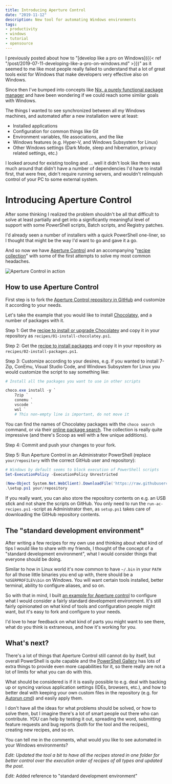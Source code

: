 ```yaml
---
title: Introducing Aperture Control
date: "2019-11-12"
description: New tool for automating Windows environments
tags:
- productivity
- windows
- tutorial
- opensource
---
```


I previously posted about how to "[develop like a pro on Windows]({{< ref "/post/2019-07-11-developing-like-a-pro-on-windows.md" >}})" as it seemed to me like most people really failed to understand that a lot of great tools exist for Windows that make developers very effective also on Windows.

Since then I've bumped into concepts like [Nix, a purely functional package manager](https://nixos.org/nix/) and have been wondering if we could reach some similar goals with Windows.

The things I wanted to see synchronized between all my Windows machines, and automated after a new installation were at least:

 - Installed applications
 - Configuration for common things like Git
 - Environment variables, file associations, and the like
 - Windows features (e.g. Hyper-V, and Windows Subsystem for Linux)
 - Other Windows settings (Dark Mode, sleep and hibernation, privacy related settings, etc.)

I looked around for existing tooling and ... well it didn't look like there was much around that didn't have a number of dependencies I'd have to install first, that were free, didn't require running servers, and wouldn't relinquish control of your PC to some external system.


# Introducing Aperture Control

After some thinking I realized the problem shouldn't be all that difficult to solve at least partially and get into a significantly meaningful level of support with some PowerShell scripts, Batch scripts, and Registry patches.

I'd already seen a number of installers with a quick PowerShell one-liner, so I thought that might be the way I'd want to go and gave it a go.

And so now we have [Aperture Control](https://github.com/Lieturd/aperture-control) and an accompanying "[recipe collection](https://github.com/Lieturd/aperture-control-recipes)" with some of the first attempts to solve my most common headaches.

![Aperture Control in action](https://thepracticaldev.s3.amazonaws.com/i/97nopw2zkyatcag75q3u.gif)


## How to use Aperture Control

First step is to fork the [Aperture Control repository in GitHub](https://github.com/Lieturd/aperture-control) and customize it according to your needs.

Let's take the example that you would like to install [Chocolatey](https://chocolatey.org), and a number of packages with it.

Step 1: Get the [recipe to install or upgrade Chocolatey](https://github.com/Lieturd/aperture-control-recipes/blob/master/recipes/install-chocolatey.ps1) and copy it in your repository as `recipes/01-install-chocolatey.ps1`.

Step 2: Get the [recipe to install packages](https://github.com/Lieturd/aperture-control-recipes/blob/master/recipes/install-packages.ps1) and copy it in your repository as `recipes/02-install-packages.ps1`.

Step 3: Customize according to your desires, e.g. if you wanted to install 7-Zip, ConEmu, Visual Studio Code, and Windows Subsystem for Linux you would customize the script to say something like:

```powershell
# Install all the packages you want to use in other scripts

choco.exe install -y `
    7zip `
    conemu `
    vscode `
    wsl `
    # This non-empty line is important, do not move it
```

You can find the names of Chocolatey packages with the `choco search` command, or via their [online package search](https://chocolatey.org/packages). The collection is really quite impressive (and there's Scoop as well with a few unique additions).

Step 4: Commit and push your changes to your fork.

Step 5: Run Aperture Control in an Administrator PowerShell (replace `your/repository` with the correct GitHub user and repository):

```powershell
# Windows by default seems to block execution of PowerShell scripts
Set-ExecutionPolicy -ExecutionPolicy Unrestricted

(New-Object System.Net.WebClient).DownloadFile('https://raw.githubusercontent.com/your/repository/master/setup.ps1', 'setup.ps1')
.\setup.ps1 your/repository
```

If you really want, you can also store the repository contents on e.g. an USB stick and not share the scripts on GitHub. You only need to run the `run-ac-recipes.ps1` -script as Administrator then, as `setup.ps1` takes care of downloading the GitHub repository contents.


## The "standard development environment"

After writing a few recipes for my own use and thinking about what kind of tips I would like to share with my friends, I thought of the concept of a "standard development environment", what I would consider things that everyone should be doing.

Similar to how in Linux world it's now common to have `~/.bin` in your `PATH` for all those little binaries you end up with, there should be a `%USERPROFILE%\bin` on Windows. You will want certain tools installed, better terminal, ability to configure aliases, and so on.

So with that in mind, I built [an example for Aperture control](https://github.com/Lieturd/aperture-control-example) to configure what I would consider a fairly standard development environment. It's still fairly opinionated on what kind of tools and configuration people might want, but it's easy to fork and configure to your needs.

I'd love to hear feedback on what kind of parts you might want to see there, what do you think is extraneous, and how it's working for you.


## What's next?

There's a lot of things that Aperture Control still cannot do by itself, but overall PowerShell is quite capable and the [PowerShell Gallery](https://www.powershellgallery.com) has lots of extra things to provide even more capabilities for it, so there really are not a lot of limits for what you can do with this.

What should be considered is if it is easily possible to e.g. deal with backing up or syncing various application settings (IDEs, browsers, etc.), and how to better deal with keeping your own custom files in the repository (e.g. for [Autorun cmd](https://dev.to/lietux/developing-like-a-pro-on-windows-4bbh#scripting)) and easily apply them.

I don't have all the ideas for what problems should be solved, or how to solve them, but I imagine there's a lot of smart people out there who can contribute. *YOU* can help by testing it out, spreading the word, submitting feature requests and bug reports (both for the tool and the recipes), creating new recipes, and so on.

You can tell me in the comments, what would you like to see automated in your Windows environments?


*Edit: Updated the tool a bit to have all the recipes stored in one folder for better control over the execution order of recipes of all types and updated the post.*

*Edit:* Added reference to "standard development environment"